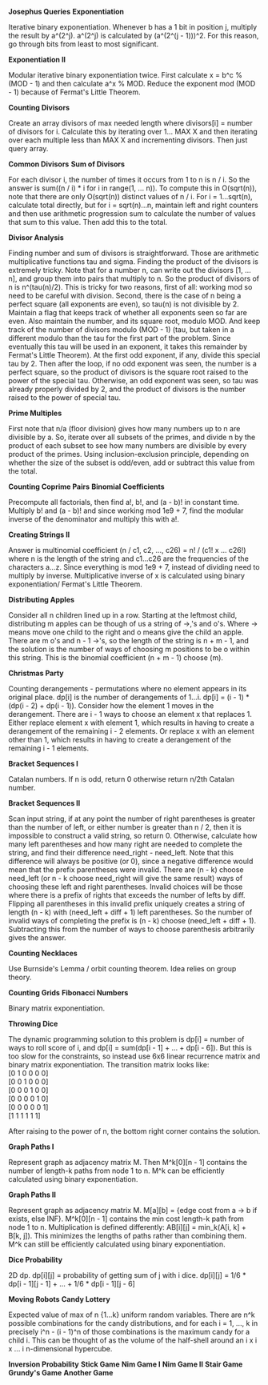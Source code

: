 **Josephus Queries**
**Exponentiation**

Iterative binary exponentiation. Whenever b has a 1 bit in position j, multiply the result by
a^(2^j). a^(2^j) is calculated by (a^(2^(j - 1)))^2. For this reason, go through bits from
least to most significant. 

**Exponentiation II**

Modular iterative binary exponentiation twice. First calculate x = b^c % (MOD - 1) and then
calculate a^x % MOD. Reduce the exponent mod (MOD - 1) because of Fermat's Little Theorem.

**Counting Divisors**

Create an array divisors of max needed length where divisors[i] = number of divisors for i.
Calculate this by iterating over 1... MAX X and then iterating over each multiple less than 
MAX X and incrementing divisors. Then just query array.

**Common Divisors**
**Sum of Divisors**

For each divisor i, the number of times it occurs from 1 to n is n / i. So the answer is 
sum((n / i) * i for i in range(1, ... n)). To compute this in O(sqrt(n)), note that there
are only O(sqrt(n)) distinct values of n / i. For i = 1...sqrt(n), calculate total directly,
but for i = sqrt(n)...n, maintain left and right counters and then use arithmetic 
progression sum to calculate the number of values that sum to this value. Then add this to
the total. 


**Divisor Analysis**

Finding number and sum of divisors is straightforward. Those are arithmetic multiplicative functions
tau and sigma. Finding the product of the divisors is extremely tricky. Note that for a number n,
can write out the divisors [1, ... n], and group them into pairs that multiply to n. So the product
of divisors of n is n^(tau(n)/2). This is tricky for two reasons, first of all: working mod so need
to be careful with division. Second, there is the case of n being a perfect square (all exponents are 
even), so tau(n) is not divisible by 2. Maintain a flag that keeps track of whether all exponents
seen so far are even. Also maintain the number, and its square root, modulo MOD. And keep track
of the number of divisors modulo (MOD - 1) (tau, but taken in a different modulo than the tau for
the first part of the problem. Since eventually this tau will be used in an exponent, it takes this
remainder by Fermat's Little Theorem). At the first odd exponent, if any, divide this special tau by 2. 
Then after the loop, if no odd exponent was seen, the number is a perfect square, so the product
of divisors is the square root raised to the power of the special tau. Otherwise, an odd exponent
was seen, so tau was already properly divided by 2, and the product of divisors is the number
raised to the power of special tau. 

**Prime Multiples**

First note that n/a (floor division) gives how many numbers up to n are divisible by a. So,
iterate over all subsets of the primes, and divide n by the product of each subset to see how
many numbers are divisible by every product of the primes. Using inclusion-exclusion principle, 
depending on whether the size of the subset is odd/even, add or subtract this value from the 
total.

**Counting Coprime Pairs**
**Binomial Coefficients**

Precompute all factorials, then find a!, b!, and (a - b)! in constant time. Multiply b! and (a - b)!
and since working mod 1e9 + 7, find the modular inverse of the denominator and multiply this with a!.

**Creating Strings II**

Answer is multinomial coefficient (n / c1, c2, ..., c26) = n! / (c1! x ... c26!) where n is the 
length of the string and c1...c26 are the frequencies of the characters a...z. Since everything is
mod 1e9 + 7, instead of dividing need to multiply by inverse. Multiplicative inverse of x is 
calculated using binary exponentiation/ Fermat's Little Theorem.

**Distributing Apples**

Consider all n children lined up in a row. Starting at the leftmost child, distributing m
apples can be though of us a string of ->,'s and o's. Where -> means move one child to the right
and o means give the child an apple. There are m o's and n - 1 ->'s, so the length of the string
is n + m - 1, and the solution is the number of ways of choosing m positions to be o within this
string. This is the binomial coefficient (n + m - 1) choose (m).

**Christmas Party**

Counting derangements - permutations where no element appears in its original place. dp[i] is
the number of derangements of 1...i. dp[i] = (i - 1) * (dp(i - 2) + dp(i - 1)). Consider how the 
element 1 moves in the derangement. There are i - 1 ways to choose an element x that replaces 1.
Either replace element x with element 1, which results in having to create a derangement of the 
remaining i - 2 elements. Or replace x with an element other than 1, which results in having to
create a derangement of the remaining i - 1 elements.

**Bracket Sequences I**

Catalan numbers. If n is odd, return 0 otherwise return n/2th Catalan number.

**Bracket Sequences II**

Scan input string, if at any point the number of right parentheses is greater than the number of
left, or either number is greater than n / 2, then it is impossible to construct a valid string,
so return 0. Otherwise, calculate how many left parentheses and how many right are needed to 
complete the string, and find their difference need_right - need_left. Note that this difference
will always be positive (or 0), since a negative difference would mean that the prefix parentheses
were invalid. There are (n - k) choose need_left (or n - k choose need_right will give the same
result) ways of choosing these left and right parentheses. Invalid choices will be those where there
is a prefix of rights that exceeds the number of lefts by diff. Flipping all parentheses in this
invalid prefix uniquely creates a string of length (n - k) with (need_left + diff + 1) left
parentheses. So the number of invalid ways of completing the prefix is (n - k) choose (need_left +
diff + 1). Subtracting this from the number of ways to choose parenthesis arbitrarily gives the
answer.


**Counting Necklaces**

Use Burnside's Lemma / orbit counting theorem. Idea relies on group theory.

**Counting Grids**
**Fibonacci Numbers**

Binary matrix exponentiation.

**Throwing Dice**

The dynamic programming solution to this problem is dp[i] = number of ways to roll score of i, and
dp[i] = sum(dp[i - 1] + ... + dp[i - 6]). But this is too slow for the constraints, so instead use
6x6 linear recurrence matrix and binary matrix exponentiation. The transition matrix looks like:\
[0 1 0 0 0 0]\
[0 0 1 0 0 0]\
[0 0 0 1 0 0]\
[0 0 0 0 1 0]\
[0 0 0 0 0 1]\
[1 1 1 1 1 1]

After raising to the power of n, the bottom right corner contains the solution. 

**Graph Paths I**

Represent graph as adjacency matrix M. Then M^k[0][n - 1] contains the number of length-k
paths from node 1 to n. M^k can be efficiently calculated using binary exponentiation.

**Graph Paths II**

Represent graph as adjacency matrix M. M[a][b] = {edge cost from a -> b if exists, else INF}. 
M^k[0][n - 1] contains the min cost length-k path from node 1 to n. Multiplication is defined
differently: AB[i][j] = min_k(A[i, k] + B[k, j]). This minimizes the lengths of paths rather
than combining them. M^k can still be efficiently calculated using binary exponentiation. 

**Dice Probability**

2D dp. dp[i][j] = probability of getting sum of j with i dice. 
dp[i][j] = 1/6 * dp[i - 1][j - 1] + ... + 1/6 * dp[i - 1][j - 6]

**Moving Robots**
**Candy Lottery**

Expected value of max of n {1...k} uniform random variables. There are n^k possible 
combinations for the candy distributions, and for each i = 1, ..., k in precisely 
i^n - (i - 1)^n of those combinations is the maximum candy for a child i. This can
be thought of as the volume of the half-shell around an i x i x ... i n-dimensional
hypercube. 

**Inversion Probability**
**Stick Game**
**Nim Game I**
**Nim Game II**
**Stair Game**
**Grundy's Game**
**Another Game**